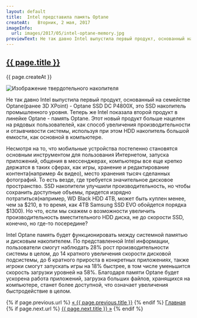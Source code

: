 ```yaml
---
layout: default
title:  Intel представила память Optane
createAt:   Вторник, 2 мая, 2017
imageInfo:
  url: images/2017/05/intel-optane-memory.jpg
previewText: Не так давно Intel выпустила первый продукт, основанный на семействе Optane(ранее 3D XPoint) - Optane SSD DC P4800X, это SSD накопитель промышленного уровня. Теперь же Intel показала второй продукт в линейке Optane - память Optane.
---
```


<h2 class="news-title"><a href="{{ page.url }}">{{ page.title }}</a></h2>
<p class="news-date">{{ page.createAt }}</p>
<div class="news-image-preview-container">
  <img class="news-image-preview" src="{{ page.imageInfo.url }}" alt="Изображение твердотельного накопителя">
</div>

<div class="news-text">
  <p>Не так давно Intel выпустила первый продукт, основанный на семействе Optane(ранее 3D XPoint) - Optane SSD DC P4800X, это SSD накопитель промышленного уровня. Теперь же Intel показала второй продукт в линейке Optane - память Optane. Этот новый продукт больше нацелен на рядовых пользователей, как способ увеличения производительности и отзывчивости системы, используя при этом HDD накопитель большой емкости, как основной в компьютере.</p>

  <p>Несмотря на то, что мобильные устройства постепенно становятся основным инструментом для пользования Интернетом, запуска приложений, общения в мессенджерах, компьютеры все еще крепко держатся в таких сферах, как игры, хранение и редактирование контента(например 4к видео), место хранения тысяч сделанных фотографий. То есть везде, где требуется значительное дисковое пространство. SSD накопители улучшили производительность, но чтобы сохранить доступные объемы, придется изрядно потратиться(например, WD Black HDD 4TB, может быть куплен менее, чем за $210, в то время, как 4TB Samsung SSD EVO обойдется порядка $1300). Но что, если мы скажем о возможности увеличить производительность вместительного HDD диска, не до скорости SSD, конечно, но где-то посередине?</p>

  <p>Intel Optane память будет функционировать между системной памятью и дисковым накопителем. По представленной Intel информации, пользователи смогут наблюдать 28% рост производительности системы в целом, до 14 кратного увеличения скорости дисковой подсистемы, до 6 кратного прироста в конкретных приложениях, также игроки смогут запускать игры на 18% быстрее, в том числе уменьшится скорость загрузки уровней на 58%. Благодаря памяти Optane будет ускорена работа приложений, загрузка больших файлов, хранящихся на компьютере, станет более доступной, что означает увеличения быстродействие в целом.</p>
</div>

<div class="bottom-links">
  {% if page.previous.url %}
    <a href="{{ site.github.url }}{{ page.previous.url }}">&laquo; {{ page.previous.title }}</a>
  {% endif %}
  <a href="{{ site.github.url }}">Главная</a>
  {% if page.next.url %}
    <a href="{{ site.github.url }}/{{ page.next.url }}">{{ page.next.title }} &raquo;</a>
  {% endif %}
</div>
